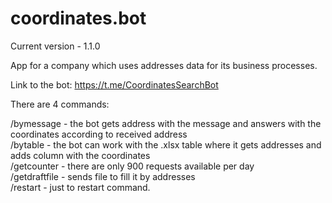 # coordinates.bot

Current version - 1.1.0

App for a company which uses addresses data for its business processes.

Link to the bot: https://t.me/CoordinatesSearchBot

There are 4 commands:

/bymessage - the bot gets address with the message and answers with the coordinates according to received address
<br>
/bytable - the bot can work with the .xlsx table where it gets addresses and adds column with the coordinates
<br>
/getcounter - there are only 900 requests available per day
<br>
/getdraftfile - sends file to fill it by addresses
<br>
/restart - just to restart command.
